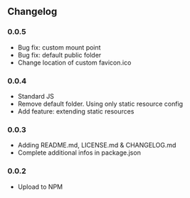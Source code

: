 ## Changelog

### 0.0.5

- Bug fix: custom mount point
- Bug fix: default public folder
- Change location of custom favicon.ico

### 0.0.4

- Standard JS
- Remove default folder. Using only static resource config
- Add feature: extending static resources

### 0.0.3

- Adding README.md, LICENSE.md & CHANGELOG.md
- Complete additional infos in package.json

### 0.0.2

- Upload to NPM
